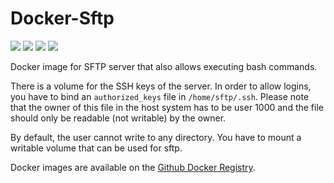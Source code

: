 # Docker-Sftp

[![](https://img.shields.io/github/workflow/status/kit-sdq/Docker-Sftp/Docker)](https://github.com/kit-sdq/Docker-Sftp/actions/workflows/docker-publish.yml)
[![](https://img.shields.io/github/tag/kit-sdq/Docker-Sftp.svg)](https://github.com/orgs/kit-sdq/packages/container/package/sftp-server)
[![](https://img.shields.io/github/issues/kit-sdq/Docker-Sftp.svg)](https://github.com/kit-sdq/Docker-Sftp/issues)
[![](https://img.shields.io/github/license/kit-sdq/Docker-Sftp.svg)](https://github.com/kit-sdq/Docker-Sftp/blob/master/LICENSE)

Docker image for SFTP server that also allows executing bash commands.

There is a volume for the SSH keys of the server. In order to allow logins, you have to bind an `authorized_keys` file in `/home/sftp/.ssh`. Please note that the owner of this file in the host system has to be user 1000 and the file should only be readable (not writable) by the owner.

By default, the user cannot write to any directory. You have to mount a writable volume that can be used for sftp.

Docker images are available on the [Github Docker Registry](https://github.com/orgs/kit-sdq/packages/container/package/sftp-server).
